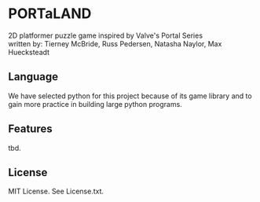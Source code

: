 # PORTaLAND
 2D platformer puzzle game inspired by Valve's Portal Series<br>
 written by: Tierney McBride, Russ Pedersen, Natasha Naylor, Max Huecksteadt 

## Language
We have selected python for this project because of its game library and to 
gain more practice in building large python programs.

## Features
tbd.

## License
MIT License. See License.txt.

 

